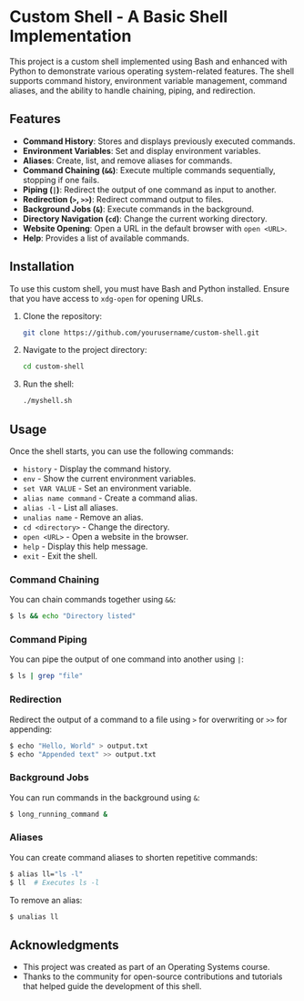 
# Custom Shell - A Basic Shell Implementation

This project is a custom shell implemented using Bash and enhanced with Python to demonstrate various operating system-related features. The shell supports command history, environment variable management, command aliases, and the ability to handle chaining, piping, and redirection.

## Features

- **Command History**: Stores and displays previously executed commands.
- **Environment Variables**: Set and display environment variables.
- **Aliases**: Create, list, and remove aliases for commands.
- **Command Chaining (`&&`)**: Execute multiple commands sequentially, stopping if one fails.
- **Piping (`|`)**: Redirect the output of one command as input to another.
- **Redirection (`>`, `>>`)**: Redirect command output to files.
- **Background Jobs (`&`)**: Execute commands in the background.
- **Directory Navigation (`cd`)**: Change the current working directory.
- **Website Opening**: Open a URL in the default browser with `open <URL>`.
- **Help**: Provides a list of available commands.

## Installation

To use this custom shell, you must have Bash and Python installed. Ensure that you have access to `xdg-open` for opening URLs.

1. Clone the repository:
    ```bash
    git clone https://github.com/yourusername/custom-shell.git
    ```

2. Navigate to the project directory:
    ```bash
    cd custom-shell
    ```

3. Run the shell:
    ```bash
    ./myshell.sh
    ```

## Usage

Once the shell starts, you can use the following commands:

- `history` - Display the command history.
- `env` - Show the current environment variables.
- `set VAR VALUE` - Set an environment variable.
- `alias name command` - Create a command alias.
- `alias -l` - List all aliases.
- `unalias name` - Remove an alias.
- `cd <directory>` - Change the directory.
- `open <URL>` - Open a website in the browser.
- `help` - Display this help message.
- `exit` - Exit the shell.

### Command Chaining

You can chain commands together using `&&`:

```bash
$ ls && echo "Directory listed"
```

### Command Piping

You can pipe the output of one command into another using `|`:

```bash
$ ls | grep "file"
```

### Redirection

Redirect the output of a command to a file using `>` for overwriting or `>>` for appending:

```bash
$ echo "Hello, World" > output.txt
$ echo "Appended text" >> output.txt
```

### Background Jobs

You can run commands in the background using `&`:

```bash
$ long_running_command &
```

### Aliases

You can create command aliases to shorten repetitive commands:

```bash
$ alias ll="ls -l"
$ ll  # Executes ls -l
```

To remove an alias:

```bash
$ unalias ll
```

## Acknowledgments

- This project was created as part of an Operating Systems course.
- Thanks to the community for open-source contributions and tutorials that helped guide the development of this shell.
